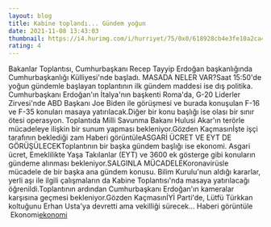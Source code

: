```yaml
--- 
layout: blog
title: Kabine toplandı... Gündem yoğun
date: 2021-11-08 13:43:03
thumbnail: https://i4.hurimg.com/i/hurriyet/75/0x0/618928cb4e3fe10a2ca487b8.jpg
rating: 4
---
```

Bakanlar Toplantısı, Cumhurbaşkanı Recep Tayyip Erdoğan başkanlığında Cumhurbaşkanlığı Külliyesi'nde başladı. MASADA NELER VAR?Saat 15:50'de yoğun gündemle başlayan toplantının ilk gündem maddesi ise dış politika. Cumhurbaşkanı Erdoğan'ın İtalya'nın başkenti Roma'da, G-20 Liderler Zirvesi'nde ABD Başkanı Joe Biden ile görüşmesi ve burada konuşulan F-16 ve F-35 konuları masaya yatırılacak.Diğer bir konu başlığı ise olası bir sınır ötesi operasyon. Toplantıda Milli Savunma Bakanı Hulusi Akar'ın terörle mücadeleye ilişkin bir sunum yapması bekleniyor.Gözden Kaçmasınİşte işçi tarafının beklediği zam Haberi görüntüleASGARİ ÜCRET VE EYT DE GÖRÜŞÜLECEKToplantının bir başka gündem başlığı ise ekonomi. Asgari ücret, Emeklilikte Yaşa Takılanlar (EYT) ve 3600 ek gösterge gibi konuların gündeme alınması bekleniyor.SALGINLA MÜCADELEKoronavirüsle mücadele de bir başka ana gündem konusu. Bilim Kurulu'nun aldığı kararlar, yerli aşı ile ilgili çalışmaların da Kabine Toplantısı'nda masaya yatırılacağı öğrenildi.Toplantının ardından Cumhurbaşkanı Erdoğan'ın kameralar karşısına geçmesi bekleniyor.Gözden KaçmasınİYİ Parti'de, Lütfü Türkkan koltuğunu Erhan Usta'ya devretti ama vekilliği sürecek... Haberi görüntüle</br>&nbsp;Ekonomi<a href="Ekonomi">ekonomi</a>